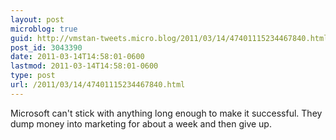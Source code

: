 ```yaml
---
layout: post
microblog: true
guid: http://vmstan-tweets.micro.blog/2011/03/14/47401115234467840.html
post_id: 3043390
date: 2011-03-14T14:58:01-0600
lastmod: 2011-03-14T14:58:01-0600
type: post
url: /2011/03/14/47401115234467840.html
---
```

Microsoft can't stick with anything long enough to make it successful. They dump money into marketing for about a week and then give up.
